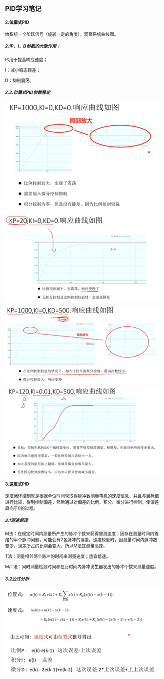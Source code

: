 

## PID学习笔记

#### 2.位置式PID

给系统一个阶跃信号（旋转一定的角度），观察系统曲线图。

##### 2.1P、I、D参数的大致作用：

P:用于提高响应速度；

I：减小稳态误差；

D：抑制震荡。

##### 2.2.位置式PID参数整定

![PID1](https://raw.githubusercontent.com/yyhlovehh/yyhlovehh.github.io/master/202309032135310.png)



![PID2](https://raw.githubusercontent.com/yyhlovehh/yyhlovehh.github.io/master/202309032136276.png)



![PID3](https://raw.githubusercontent.com/yyhlovehh/yyhlovehh.github.io/master/202309032140068.png)



![PID4](https://raw.githubusercontent.com/yyhlovehh/yyhlovehh.github.io/master/202309032140664.png)

#### 3.速度式PID

速度闭环控制就是根据单位时间获取得脉冲数测量电机的速度信息，并且与目标值进行比较，得到控制偏差，然后通过对偏差的比例、积分、微分进行控制，使偏差趋向于0的过程。

##### 3.1测速原理

M法：在规定时间内测量所产生的脉冲个数来获得被测速度；因存在测量时间内首尾的半个脉冲问题，可能会有2各脉冲的误差。速度较低时，因测量时间内脉冲数变少，误差所占的比例会变大，所以M法宜测量高速。

T法：测量相邻两个脉冲的时间来测量速度；适宜低速。

M/T法：同时测量检测时间和在此时间内脉冲发生器发出的脉冲个数来测量速度。

##### 3.2公式分析

##### ![PID5](https://raw.githubusercontent.com/yyhlovehh/yyhlovehh.github.io/master/202309032159715.png)